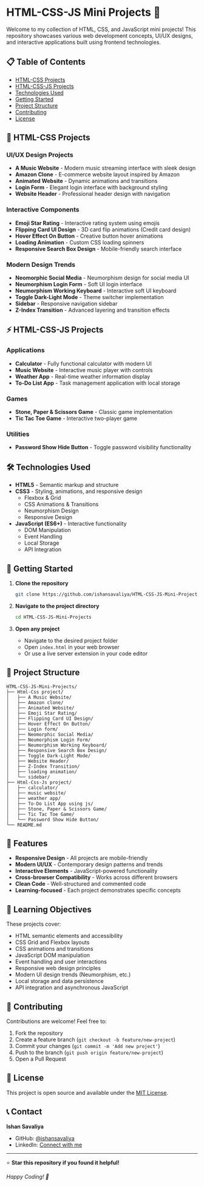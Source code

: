 # HTML-CSS-JS Mini Projects 🚀

Welcome to my collection of HTML, CSS, and JavaScript mini projects! This repository showcases various web development concepts, UI/UX designs, and interactive applications built using frontend technologies.

## 📋 Table of Contents

- [HTML-CSS Projects](#html-css-projects)
- [HTML-CSS-JS Projects](#html-css-js-projects)
- [Technologies Used](#technologies-used)
- [Getting Started](#getting-started)
- [Project Structure](#project-structure)
- [Contributing](#contributing)
- [License](#license)

## 🎨 HTML-CSS Projects

### UI/UX Design Projects

- **A Music Website** - Modern music streaming interface with sleek design
- **Amazon Clone** - E-commerce website layout inspired by Amazon
- **Animated Website** - Dynamic animations and transitions
- **Login Form** - Elegant login interface with background styling
- **Website Header** - Professional header design with navigation

### Interactive Components

- **Emoji Star Rating** - Interactive rating system using emojis
- **Flipping Card UI Design** - 3D card flip animations (Credit card design)
- **Hover Effect On Button** - Creative button hover animations
- **Loading Animation** - Custom CSS loading spinners
- **Responsive Search Box Design** - Mobile-friendly search interface

### Modern Design Trends

- **Neomorphic Social Media** - Neumorphism design for social media UI
- **Neumorphism Login Form** - Soft UI login interface
- **Neumorphism Working Keyboard** - Interactive soft UI keyboard
- **Toggle Dark-Light Mode** - Theme switcher implementation
- **Sidebar** - Responsive navigation sidebar
- **Z-Index Transition** - Advanced layering and transition effects

## ⚡ HTML-CSS-JS Projects

### Applications

- **Calculator** - Fully functional calculator with modern UI
- **Music Website** - Interactive music player with controls
- **Weather App** - Real-time weather information display
- **To-Do List App** - Task management application with local storage

### Games

- **Stone, Paper & Scissors Game** - Classic game implementation
- **Tic Tac Toe Game** - Interactive two-player game

### Utilities

- **Password Show Hide Button** - Toggle password visibility functionality

## 🛠️ Technologies Used

- **HTML5** - Semantic markup and structure
- **CSS3** - Styling, animations, and responsive design
  - Flexbox & Grid
  - CSS Animations & Transitions
  - Neumorphism Design
  - Responsive Design
- **JavaScript (ES6+)** - Interactive functionality
  - DOM Manipulation
  - Event Handling
  - Local Storage
  - API Integration

## 🚀 Getting Started

1. **Clone the repository**

   ```bash
   git clone https://github.com/ishansavaliya/HTML-CSS-JS-Mini-Projects.git
   ```

2. **Navigate to the project directory**

   ```bash
   cd HTML-CSS-JS-Mini-Projects
   ```

3. **Open any project**
   - Navigate to the desired project folder
   - Open `index.html` in your web browser
   - Or use a live server extension in your code editor

## 📁 Project Structure

```
HTML-CSS-JS-Mini-Projects/
├── Html-Css project/
│   ├── A Music Website/
│   ├── Amazon clone/
│   ├── Animated Website/
│   ├── Emoji Star Rating/
│   ├── Flipping Card UI Design/
│   ├── Hover Effect On Button/
│   ├── Login form/
│   ├── Neomorphic Social Media/
│   ├── Neumorphism Login Form/
│   ├── Neumorphism Working Keyboard/
│   ├── Responsive Search Box Design/
│   ├── Toggle Dark-Light Mode/
│   ├── Website Header/
│   ├── Z-Index Transition/
│   ├── loading animation/
│   └── sidebar/
├── Html-Css-Js project/
│   ├── calculator/
│   ├── music website/
│   ├── weather app/
│   ├── To-Do List App using js/
│   ├── Stone, Paper & Scissors Game/
│   ├── Tic Tac Toe Game/
│   └── Password Show Hide Button/
└── README.md
```

## 🌟 Features

- **Responsive Design** - All projects are mobile-friendly
- **Modern UI/UX** - Contemporary design patterns and trends
- **Interactive Elements** - JavaScript-powered functionality
- **Cross-browser Compatibility** - Works across different browsers
- **Clean Code** - Well-structured and commented code
- **Learning-focused** - Each project demonstrates specific concepts

## 🎯 Learning Objectives

These projects cover:

- HTML semantic elements and accessibility
- CSS Grid and Flexbox layouts
- CSS animations and transitions
- JavaScript DOM manipulation
- Event handling and user interactions
- Responsive web design principles
- Modern UI design trends (Neumorphism, etc.)
- Local storage and data persistence
- API integration and asynchronous JavaScript

## 🤝 Contributing

Contributions are welcome! Feel free to:

1. Fork the repository
2. Create a feature branch (`git checkout -b feature/new-project`)
3. Commit your changes (`git commit -m 'Add new project'`)
4. Push to the branch (`git push origin feature/new-project`)
5. Open a Pull Request

## 📄 License

This project is open source and available under the [MIT License](LICENSE).

## 📞 Contact

**Ishan Savaliya**

- GitHub: [@ishansavaliya](https://github.com/ishansavaliya)
- LinkedIn: [Connect with me]([https://www.linkedin.com/in/iamishansavaliya])

---

⭐ **Star this repository if you found it helpful!**

_Happy Coding! 🎉_
